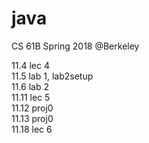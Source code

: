 # java
CS 61B Spring 2018 @Berkeley 

11.4 lec 4  
11.5 lab 1, lab2setup  
11.6 lab 2  
11.11 lec 5  
11.12 proj0  
11.13 proj0  
11.18 lec 6  
